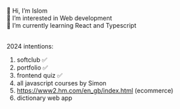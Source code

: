 👋 Hi, I’m Islom <br>
👀 I’m interested in Web development <br>
🌱 I’m currently learning React and Typescript <br><br>

2024 intentions:
1. softclub  ✅ <br>                  
2. portfolio ✅<br>
3. frontend quiz ✅ <br>
4. all javascript courses by Simon  <br>
5. https://www2.hm.com/en_gb/index.html (ecommerce)  <br>
6. dictionary web app <br>

<!---
islom2202/islom2202 is a ✨ special ✨ repository because its `README.md` (this file) appears on your GitHub profile.
You can click the Preview link to take a look at your changes.
--->
